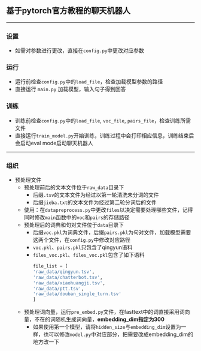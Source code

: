 ## 基于pytorch官方教程的聊天机器人
___
### 设置
- 如需对参数进行更改，直接在`config.py`中更改对应参数
### 运行
- 运行前检查`config.py`中的`load_file`，检查加载模型参数的路径
- 直接运行 `main.py` 加载模型，输入句子得到回答
### 训练
- 训练前检查`config.py`中的`load_file`, `voc_file`, `pairs_file`，检查训练所需文件
- 直接运行`train_model.py`开始训练，训练过程中会打印相应信息，训练结束后会启动eval mode启动聊天机器人
___
### 组织
- 预处理文件  
  - 预处理前后的文本文件位于`raw_data`目录下
    - 后缀`.tsv`的文本文件为经过以第一轮清洗未分词的文件
    - 后缀`jieba.txt`的文本文件为经过第二轮分词后的文件
  - 使用：在`datapreprocess.py`中更改`files`以决定需要处理哪些文件，记得同时修改`main`函数中的`voc`和`pairs`的存储路径 
  - 预处理后的词典和句对文件位于`data`目录下
    - 后缀`voc.pkl`为词典文件，后缀`pairs.pkl`为句对文件，加载模型需要这两个文件，在`config.py`中修改对应路径
    - `voc.pkl`、`pairs.pkl`只包含了qingyun语料
    - `files_voc.pkl`、`files_voc.pkl`包含了如下语料  
      ```python
      file_list = [
      'raw_data/qingyun.tsv',
      'raw_data/chatterbot.tsv',
      'raw_data/xiaohuangji.tsv',
      'raw_data/ptt.tsv',
      'raw_data/douban_single_turn.tsv'
      ]
      ```
  - 预处理词向量，运行`pre_embed.py`文件，在fasttext中的词直接采用词向量，不在的词随机生成词向量，**embedding_dim指定为300**
    - 如果使用第一个模型，请将`hidden_size`与`embedding_dim`设置为一样，也可以修改`model.py`中对应部分，把需要改成embedding_dim的地方改一下
